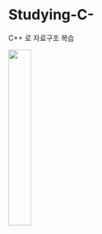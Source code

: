 # Studying-C-
C++ 로 자료구조 복습 

<img src = "https://user-images.githubusercontent.com/76579656/154125548-2744cdb7-e1be-414e-9626-9247fbbe94ac.jpg" width="30%" height="height 30%">

